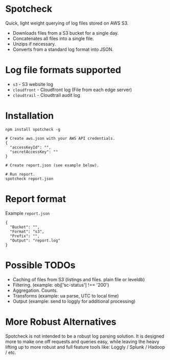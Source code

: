 # Spotcheck

Quick, light weight querying of log files stored on AWS S3.

- Downloads files from a S3 bucket for a single day.
- Concatenates all files into a single file.
- Unzips if necessary.
- Converts from a standard log format into JSON.

# Log file formats supported

- `s3`         - S3 website log
- `cloudfront` - Cloudfront log (File from each edge server)
- `cloudtrail` - Cloudtrail audit log

# Installation

    npm install spotcheck -g

    # Create aws.json with your AWS API credentials.
    {
      "accessKeyId": "",
      "secretAccessKey": ""
    }

    # Create report.json (see example below).

    # Run report.
    spotcheck report.json

# Report format

Example `report.json`
````
{
  "Bucket": "",
  "Format": "s3",
  "Prefix": "",
  "Output": "report.log"
}
````

# Possible TODOs

- Caching of files from S3 (listings and files. plain file or leveldb)
- Filtering. (example: obj['sc-status'] !== '200')
- Aggregation. Counts.
- Transforms (example: ua parse, UTC to local time)
- Output (example: send to loggly for additional processing)

# More Robust Alternatives

Spotcheck is not intended to be a robust log parsing solution. It is designed
more to make one off requests and queries easy, while leaving the heavy lifting
up to more robust and full feature tools like: Loggly / Splunk / Hadoop / etc.
